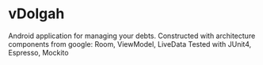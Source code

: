# vDolgah
Android application for managing your debts.
Constructed with architecture components from google: Room, ViewModel, LiveData
Tested with JUnit4, Espresso, Mockito
